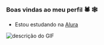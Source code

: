 ### Boas vindas ao meu perfil 🕷 🕸


- Estou estudando na [Alura](https://www.alura.com.br)
  
![descrição do GIF]([https://giffiles.alphacoders.com/157/15714.gif](https://user-images.githubusercontent.com/58959408/232639433-cb0aea21-66f0-4508-a771-85e2089c5a87.gif)https://user-images.githubusercontent.com/58959408/232639433-cb0aea21-66f0-4508-a771-85e2089c5a87.gif)
